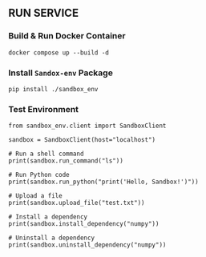 ## RUN SERVICE 

### Build & Run Docker Container

```
docker compose up --build -d
```

### Install `Sandox-env` Package

```
pip install ./sandbox_env
```

### Test Environment

```
from sandbox_env.client import SandboxClient

sandbox = SandboxClient(host="localhost")

# Run a shell command
print(sandbox.run_command("ls"))

# Run Python code
print(sandbox.run_python("print('Hello, Sandbox!')"))

# Upload a file
print(sandbox.upload_file("test.txt"))

# Install a dependency
print(sandbox.install_dependency("numpy"))

# Uninstall a dependency
print(sandbox.uninstall_dependency("numpy"))
```